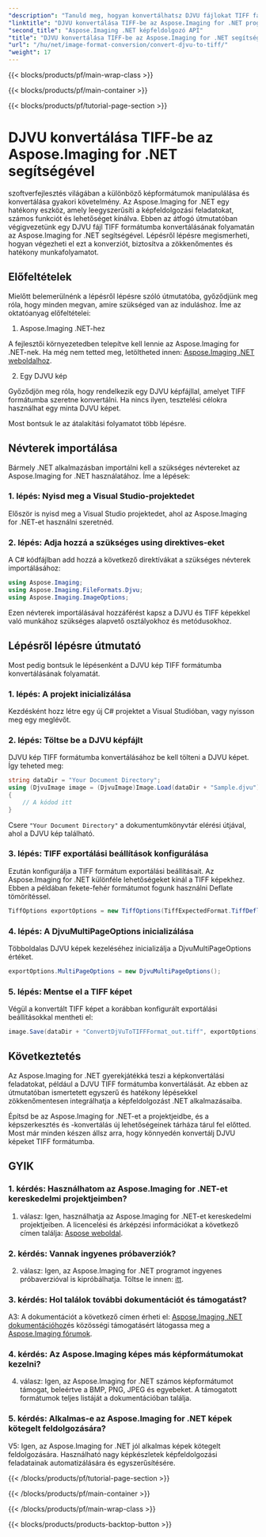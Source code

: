 ```yaml
---
"description": "Tanuld meg, hogyan konvertálhatsz DJVU fájlokat TIFF fájlokká az Aspose.Imaging for .NET sokoldalú képszerkesztő eszközében. Könnyítsd meg a képkonverziós feladatokat."
"linktitle": "DJVU konvertálása TIFF-be az Aspose.Imaging for .NET programban"
"second_title": "Aspose.Imaging .NET képfeldolgozó API"
"title": "DJVU konvertálása TIFF-be az Aspose.Imaging for .NET segítségével"
"url": "/hu/net/image-format-conversion/convert-djvu-to-tiff/"
"weight": 17
---
```


{{< blocks/products/pf/main-wrap-class >}}

{{< blocks/products/pf/main-container >}}

{{< blocks/products/pf/tutorial-page-section >}}

# DJVU konvertálása TIFF-be az Aspose.Imaging for .NET segítségével

szoftverfejlesztés világában a különböző képformátumok manipulálása és konvertálása gyakori követelmény. Az Aspose.Imaging for .NET egy hatékony eszköz, amely leegyszerűsíti a képfeldolgozási feladatokat, számos funkciót és lehetőséget kínálva. Ebben az átfogó útmutatóban végigvezetünk egy DJVU fájl TIFF formátumba konvertálásának folyamatán az Aspose.Imaging for .NET segítségével. Lépésről lépésre megismerheti, hogyan végezheti el ezt a konverziót, biztosítva a zökkenőmentes és hatékony munkafolyamatot.

## Előfeltételek

Mielőtt belemerülnénk a lépésről lépésre szóló útmutatóba, győződjünk meg róla, hogy minden megvan, amire szükséged van az induláshoz. Íme az oktatóanyag előfeltételei:

1. Aspose.Imaging .NET-hez

A fejlesztői környezetedben telepítve kell lennie az Aspose.Imaging for .NET-nek. Ha még nem tetted meg, letöltheted innen: [Aspose.Imaging .NET weboldalhoz](https://releases.aspose.com/imaging/net/).

2. Egy DJVU kép

Győződjön meg róla, hogy rendelkezik egy DJVU képfájllal, amelyet TIFF formátumba szeretne konvertálni. Ha nincs ilyen, tesztelési célokra használhat egy minta DJVU képet.

Most bontsuk le az átalakítási folyamatot több lépésre.

## Névterek importálása

Bármely .NET alkalmazásban importálni kell a szükséges névtereket az Aspose.Imaging for .NET használatához. Íme a lépések:

### 1. lépés: Nyisd meg a Visual Studio-projektedet

Először is nyisd meg a Visual Studio projektedet, ahol az Aspose.Imaging for .NET-et használni szeretnéd.

### 2. lépés: Adja hozzá a szükséges using direktives-eket

A C# kódfájlban add hozzá a következő direktívákat a szükséges névterek importálásához:

```csharp
using Aspose.Imaging;
using Aspose.Imaging.FileFormats.Djvu;
using Aspose.Imaging.ImageOptions;
```

Ezen névterek importálásával hozzáférést kapsz a DJVU és TIFF képekkel való munkához szükséges alapvető osztályokhoz és metódusokhoz.

## Lépésről lépésre útmutató

Most pedig bontsuk le lépésenként a DJVU kép TIFF formátumba konvertálásának folyamatát.

### 1. lépés: A projekt inicializálása

Kezdésként hozz létre egy új C# projektet a Visual Studióban, vagy nyisson meg egy meglévőt.

### 2. lépés: Töltse be a DJVU képfájlt

DJVU kép TIFF formátumba konvertálásához be kell tölteni a DJVU képet. Így teheted meg:

```csharp
string dataDir = "Your Document Directory";
using (DjvuImage image = (DjvuImage)Image.Load(dataDir + "Sample.djvu"))
{
    // A kódod itt
}
```

Csere `"Your Document Directory"` a dokumentumkönyvtár elérési útjával, ahol a DJVU kép található.

### 3. lépés: TIFF exportálási beállítások konfigurálása

Ezután konfigurálja a TIFF formátum exportálási beállításait. Az Aspose.Imaging for .NET különféle lehetőségeket kínál a TIFF képekhez. Ebben a példában fekete-fehér formátumot fogunk használni Deflate tömörítéssel.

```csharp
TiffOptions exportOptions = new TiffOptions(TiffExpectedFormat.TiffDeflateBw);
```

### 4. lépés: A DjvuMultiPageOptions inicializálása

Többoldalas DJVU képek kezeléséhez inicializálja a DjvuMultiPageOptions értéket.

```csharp
exportOptions.MultiPageOptions = new DjvuMultiPageOptions();
```

### 5. lépés: Mentse el a TIFF képet

Végül a konvertált TIFF képet a korábban konfigurált exportálási beállításokkal mentheti el:

```csharp
image.Save(dataDir + "ConvertDjVuToTIFFFormat_out.tiff", exportOptions);
```

## Következtetés

Az Aspose.Imaging for .NET gyerekjátékká teszi a képkonvertálási feladatokat, például a DJVU TIFF formátumba konvertálását. Az ebben az útmutatóban ismertetett egyszerű és hatékony lépésekkel zökkenőmentesen integrálhatja a képfeldolgozást .NET alkalmazásaiba.

Építsd be az Aspose.Imaging for .NET-et a projektjeidbe, és a képszerkesztés és -konvertálás új lehetőségeinek tárháza tárul fel előtted. Most már minden készen állsz arra, hogy könnyedén konvertálj DJVU képeket TIFF formátumba.

## GYIK

### 1. kérdés: Használhatom az Aspose.Imaging for .NET-et kereskedelmi projektjeimben?

1. válasz: Igen, használhatja az Aspose.Imaging for .NET-et kereskedelmi projektjeiben. A licencelési és árképzési információkat a következő címen találja: [Aspose weboldal](https://purchase.aspose.com/buy).

### 2. kérdés: Vannak ingyenes próbaverziók?

2. válasz: Igen, az Aspose.Imaging for .NET programot ingyenes próbaverzióval is kipróbálhatja. Töltse le innen: [itt](https://releases.aspose.com/).

### 3. kérdés: Hol találok további dokumentációt és támogatást?

A3: A dokumentációt a következő címen érheti el: [Aspose.Imaging .NET dokumentációhoz](https://reference.aspose.com/imaging/net/)és közösségi támogatásért látogassa meg a [Aspose.Imaging fórumok](https://forum.aspose.com/).

### 4. kérdés: Az Aspose.Imaging képes más képformátumokat kezelni?

4. válasz: Igen, az Aspose.Imaging for .NET számos képformátumot támogat, beleértve a BMP, PNG, JPEG és egyebeket. A támogatott formátumok teljes listáját a dokumentációban találja.

### 5. kérdés: Alkalmas-e az Aspose.Imaging for .NET képek kötegelt feldolgozására?

V5: Igen, az Aspose.Imaging for .NET jól alkalmas képek kötegelt feldolgozására. Használható nagy képkészletek képfeldolgozási feladatainak automatizálására és egyszerűsítésére.


{{< /blocks/products/pf/tutorial-page-section >}}

{{< /blocks/products/pf/main-container >}}

{{< /blocks/products/pf/main-wrap-class >}}

{{< blocks/products/products-backtop-button >}}